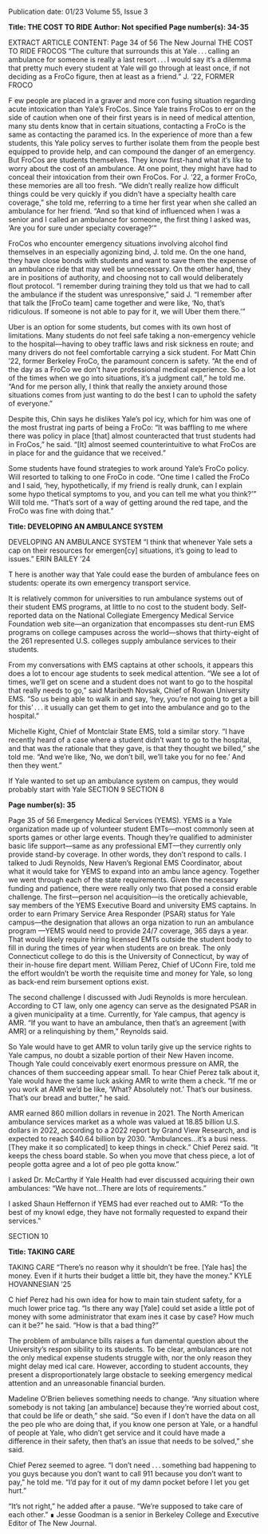 Publication date: 01/23
Volume 55, Issue 3

**Title: THE COST TO RIDE**
**Author: Not specified**
**Page number(s): 34-35**

EXTRACT ARTICLE CONTENT:
Page 34 of 56
The New Journal
THE COST TO RIDE
FROCOS
“The culture that surrounds this at Yale . . . calling 
an ambulance for someone is really a last 
resort . . . I would say it’s a dilemma that pretty 
much every student at Yale will go through
at least once, if not deciding as a FroCo figure, 
then at least as a friend.” J. ’22, FORMER FROCO

F
ew people are placed in a graver and more con­
fusing situation regarding acute intoxication 
than Yale’s FroCos. Since Yale trains FroCos to 
err on the side of caution when one of their first 
years is in need of medical attention, many stu­
dents know that in certain situations, contacting 
a FroCo is the same as contacting the paramed­
ics. In the experience of more than a few students, 
this Yale policy serves to further isolate them from 
the people best equipped to provide help, and can 
compound the danger of an emergency. 
But FroCos are students themselves. They 
know first-hand what it’s like to worry about the 
cost of an ambulance. At one point, they might 
have had to conceal their intoxication from their 
own FroCos. For J. ’22, a former FroCo, these 
memories are all too fresh.
“We didn’t really realize how difficult things 
could be very quickly if you didn’t have a specialty 
health care coverage,” she told me, referring to a 
time her first year when she called an ambulance 
for her friend. “And so that kind of influenced 
when I was a senior and I called an ambulance for 
someone, the first thing I asked was, ‘Are you for 
sure under specialty coverage?’”

FroCos who encounter emergency situations 
involving alcohol find themselves in an especially 
agonizing bind, J. told me. On the one hand, they 
have close bonds with students and want to save 
them the expense of an ambulance ride that may 
well be unnecessary. On the other hand, they are 
in positions of authority, and choosing not to call 
would deliberately flout protocol. 
“I remember during training they told us that 
we had to call the ambulance if the student was 
unresponsive,” said J. “I remember after that talk 
the [FroCo team] came together and were like, 
‘No, that’s ridiculous. If someone is not able to pay 
for it, we will Uber them there.’” 

Uber is an option for some students, but 
comes with its own host of limitations. Many 
students do not feel safe taking a non-emergency 
vehicle to the hospital––having to obey traffic 
laws and risk sickness en route; and many drivers 
do not feel comfortable carrying a sick student. 
For Matt Chin ’22, former Berkeley FroCo, 
the paramount concern is safety.
“At the end of the day as a FroCo we don’t 
have professional medical experience. So a lot 
of the times when we go into situations, it’s a 
judgment call,” he told me. “And for me person­
ally, I think that really the anxiety around those 
situations comes from just wanting to do the best 
I can to uphold the safety of everyone.”

Despite this, Chin says he dislikes Yale’s pol­
icy, which for him was one of the most frustrat­
ing parts of being a FroCo: “It was baffling to 
me where there was policy in place [that] almost 
counteracted that trust students had in FroCos,” 
he said. “[It] almost seemed counterintuitive to 
what FroCos are in place for and the guidance 
that we received.”

Some students have found strategies to work 
around Yale’s FroCo policy. Will resorted to 
talking to one FroCo in code. “One time I called 
the FroCo and I said, ‘hey, hypothetically, if my 
friend is really drunk, can I explain some hypo­
thetical symptoms to you, and you can tell me 
what you think?’” Will told me. “That’s sort of a 
way of getting around the red tape, and the FroCo 
was fine with doing that.”


**Title: DEVELOPING AN AMBULANCE SYSTEM**

DEVELOPING AN 
AMBULANCE SYSTEM
“I think that whenever Yale sets a cap on their 
resources for emergen[cy] situations, it’s going 
to lead to issues.” ERIN BAILEY ’24

T
here is another way that Yale could ease the 
burden of ambulance fees on students: operate 
its own emergency transport service.

It is relatively common for universities to 
run ambulance systems out of their student EMS 
programs, at little to no cost to the student body. 
Self-reported data on the National Collegiate 
Emergency Medical Service Foundation web­
site––an organization that encompasses stu­
dent-run EMS programs on college campuses 
across the world––shows that thirty-eight of the 
261 represented U.S. colleges supply ambulance 
services to their students.

From my conversations with EMS captains at 
other schools, it appears this does a lot to encour­
age students to seek medical attention. “We see a 
lot of times, we’ll get on scene and a student does 
not want to go to the hospital that really needs 
to go,” said Maribeth Novsak, Chief of Rowan 
University EMS. “So us being able to walk in and 
say, ‘hey, you’re not going to get a bill for this’ . . . it 
usually can get them to get into the ambulance 
and go to the hospital.”

Michelle Kight, Chief of Montclair State 
EMS, told a similar story. “I have recently heard of 
a case where a student didn’t want to go to the 
hospital, and that was the rationale that they gave, 
is that they thought we billed,” she told me. “And 
we’re like, ‘No, we don’t bill, we’ll take you for no 
fee.’ And then they went.”

If Yale wanted to set up an ambulance system 
on campus, they would probably start with Yale
SECTION 9
SECTION 8



**Page number(s): 35**

Page 35 of 56
Emergency Medical Services (YEMS). YEMS is a 
Yale organization made up of volunteer student 
EMTs––most commonly seen at sports games 
or other large events. Though they’re qualified 
to administer basic life support––same as any 
professional EMT––they currently only provide 
stand-by coverage. In other words, they don’t 
respond to calls.
I talked to Judi 
Reynolds, 
New 
Haven’s Regional EMS 
Coordinator, about what 
it would take for YEMS 
to expand into an ambu­
lance agency. Together 
we went through each of 
the state requirements. 
Given 
the 
necessary 
funding and patience, 
there were really only 
two that posed a consid­
erable challenge. 
The 
first––person­
nel acquisition––is the­
oretically achievable, say 
members of the YEMS 
Executive Board and 
university EMS captains. 
In order to earn Primary 
Service Area Responder 
(PSAR) status for Yale 
campus––the designation that allows an orga­
nization to run an ambulance program ––YEMS 
would need to provide 24/7 coverage, 365 days a 
year. That would likely require hiring licensed 
EMTs outside the student body to fill in during the 
times of year when students are on break. The only 
Connecticut college to do this is the University of 
Connecticut, by way of their in-house fire depart­
ment. William Perez, Chief of UConn Fire, told 
me the effort wouldn’t be worth the requisite time 
and money for Yale, so long as back-end reim­
bursement options exist.

The second challenge I discussed with Judi 
Reynolds is more herculean. According to CT 
law, only one agency can serve as the designated 
PSAR in a given municipality at a time. Currently, 
for Yale campus, that agency is AMR. “If you want 
to have an ambulance, then that’s an agreement 
[with AMR] or a relinquishing by them,” Reynolds 
said.

So Yale would have to get AMR to volun­
tarily give up the service rights to Yale campus, 
no doubt a sizable portion of their New Haven 
income. Though Yale could conceivably exert 
enormous pressure on AMR, the chances of them 
succeeding appear small. To hear Chief Perez talk 
about it, Yale would have the same luck asking 
AMR to write them a check. “If 
me or you work at AMR we’d be 
like, ‘What? Absolutely not.’ That’s 
our business. That’s our bread and 
butter,” he said.

AMR earned 860 million dollars in revenue 
in 2021. The North American ambulance services 
market as a whole was valued at 18.85 billion U.S. 
dollars in 2022, according to a 2022 report by 
Grand View Research, and is expected to reach 
$40.64 billion by 2030. “Ambulances…it’s a busi­
ness. [They make it so complicated] to keep 
things in check.” Chief Perez said. “It keeps the 
chess board stable. So when you move that chess 
piece, a lot of people gotta agree and a lot of peo­
ple gotta know.”

I asked Dr. McCarthy if Yale Health had ever 
discussed acquiring their own ambulances: “We 
have not…There are lots of requirements.”

I asked Shaun Heffernon if YEMS had ever 
reached out to AMR: “To the best of my knowl­
edge, they have not formally requested to expand 
their services.”

SECTION 10


**Title: TAKING CARE**

TAKING CARE
“There’s no reason why it shouldn’t be free.
[Yale has] the money. Even if it hurts their 
budget a little bit, they have the money.”
KYLE HOVANNESIAN ’25

C
hief Perez had his own idea for how to main­
tain student safety, for a much lower price tag. 
“Is there any way [Yale] could set aside a little 
pot of money with some administrator that exam­
ines it case by case? How much can it be?” he said. 
“How is that a bad thing?”

The problem of ambulance bills raises a fun­
damental question about the University’s respon­
sibility to its students. To be clear, ambulances are 
not the only medical expense students struggle 
with, nor the only reason they might delay med­
ical care. However, according to student accounts, 
they present a disproportionately large obstacle 
to seeking emergency medical attention and an 
unreasonable financial burden. 

Madeline O’Brien believes something needs 
to change. “Any situation where somebody is not 
taking [an ambulance] because they’re worried 
about cost, that could be life or death,” she said. 
“So even if I don’t have the data on all the peo­
ple who are doing that, if you know one person 
at Yale, or a handful of people at Yale, who didn’t 
get service and it could have made a difference in 
their safety, then that’s an issue that needs to be 
solved,” she said. 

Chief Perez seemed to agree. “I don’t need
. . . something bad happening to you guys because 
you don’t want to call 911 because you don’t want 
to pay,” he told me. “I’d pay for it out of my damn 
pocket before I let you get hurt.”

“It’s not right,” he added after a pause. “We’re 
supposed to take care of each other.” ∎
Jesse Goodman is a senior in Berkeley College
and Executive Editor of The New Journal.
